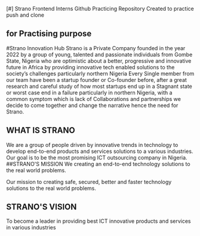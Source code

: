 [#] Strano Frontend Interns Github Practicing Repository
Created to practice push and clone 
## for Practising purpose 
#Strano Innovation Hub
Strano is a Private Company founded in the year 2022 by a group of young, talented and passionate individuals from Gombe State, Nigeria who are optimistic about a better, progressive and innovative future in Africa by providing innovative tech enabled solutions to the society’s challenges particularly northern Nigeria Every Single member from our team have been a startup founder or Co-founder before, after a great research and careful study of how most startups end up in a Stagnant state or worst case end in a failure particularly in northern Nigeria, with a common symptom which is lack of Collaborations and partnerships we decide to come together and change the narrative hence the need for Strano.
## WHAT IS STRANO
We are a group of people driven by innovative trends in technology to develop end-to-end products and services solutions to a various industries. Our goal is to be the most promising ICT outsourcing company in Nigeria.
##STRANO'S MISSION
We creating an end-to-end technology solutions to the real world problems.

Our mission to creating safe, secured, better and faster technology solutions to the real world problems.
## STRANO'S VISION
To become a leader in providing best ICT innovative products and services in various industries
